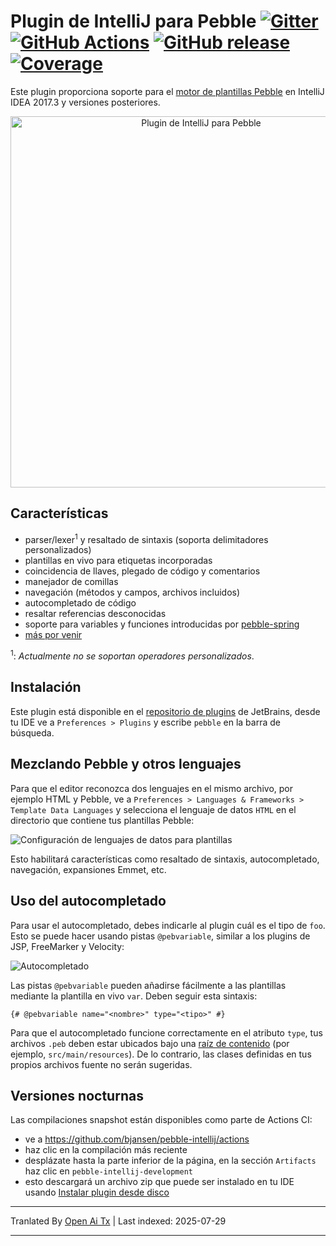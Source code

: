 # Plugin de IntelliJ para Pebble [![Gitter](https://badges.gitter.im/bjansen/pebble-intellij.svg)](https://gitter.im/bjansen/pebble-intellij) [![GitHub Actions](https://github.com/bjansen/pebble-intellij/workflows/Java%20CI/badge.svg?branch=master)](https://github.com/bjansen/pebble-intellij/actions) [![GitHub release](https://img.shields.io/github/release/bjansen/pebble-intellij.svg)](https://plugins.jetbrains.com/plugin/9407-pebble) [![Coverage](https://sonarcloud.io/api/project_badges/measure?project=pebble-intellij&metric=coverage)](https://sonarcloud.io/dashboard?id=pebble-intellij)

Este plugin proporciona soporte para el [motor de plantillas Pebble](https://github.com/PebbleTemplates/pebble) en 
IntelliJ IDEA 2017.3 y versiones posteriores.

<p align="center">
  <img src="https://github.com/bjansen/pebble-intellij/raw/master/images/plugin.png" 
       width="594" alt="Plugin de IntelliJ para Pebble"/>
<p>

## Características

* parser/lexer<sup>1</sup> y resaltado de sintaxis (soporta delimitadores personalizados)
* plantillas en vivo para etiquetas incorporadas
* coincidencia de llaves, plegado de código y comentarios
* manejador de comillas
* navegación (métodos y campos, archivos incluidos)
* autocompletado de código
* resaltar referencias desconocidas
* soporte para variables y funciones introducidas por [pebble-spring](https://github.com/PebbleTemplates/pebble/wiki/spring-integration)
* [más por venir](https://github.com/bjansen/pebble-intellij/issues?utf8=%E2%9C%93&q=is%3Aissue%20is%3Aopen%20label%3At-feature)

<sup>1</sup>: *Actualmente no se soportan operadores personalizados*.

## Instalación

Este plugin está disponible en el [repositorio de plugins](https://plugins.jetbrains.com/idea/plugin/9407-pebble) de JetBrains,
desde tu IDE ve a `Preferences > Plugins` y escribe `pebble` en la barra de búsqueda.

## Mezclando Pebble y otros lenguajes

Para que el editor reconozca dos lenguajes en el mismo archivo, por ejemplo HTML 
y Pebble, ve a `Preferences > Languages & Frameworks > Template Data Languages`
y selecciona el lenguaje de datos `HTML` en el directorio que contiene tus plantillas Pebble:

![Configuración de lenguajes de datos para plantillas](https://raw.githubusercontent.com/bjansen/pebble-intellij/master/images/settings.png)

Esto habilitará características como resaltado de sintaxis, autocompletado, navegación,
expansiones Emmet, etc.

## Uso del autocompletado

Para usar el autocompletado, debes indicarle al plugin cuál es el tipo
de `foo`. Esto se puede hacer usando pistas `@pebvariable`, similar a los plugins de JSP, FreeMarker
y Velocity:

![Autocompletado](https://raw.githubusercontent.com/bjansen/pebble-intellij/master/images/completion.png)

Las pistas `@pebvariable` pueden añadirse fácilmente a las plantillas mediante la plantilla en vivo `var`. Deben
seguir esta sintaxis:

    {# @pebvariable name="<nombre>" type="<tipo>" #}

Para que el autocompletado funcione correctamente en el atributo `type`, tus archivos `.peb` deben estar ubicados
bajo una [raíz de contenido](https://www.jetbrains.com/help/idea/content-roots.html) (por ejemplo, `src/main/resources`).
De lo contrario, las clases definidas en tus propios archivos fuente no serán sugeridas.

## Versiones nocturnas

Las compilaciones snapshot están disponibles como parte de Actions CI:
 * ve a https://github.com/bjansen/pebble-intellij/actions
 * haz clic en la compilación más reciente
 * desplázate hasta la parte inferior de la página, en la sección `Artifacts` haz clic en `pebble-intellij-development`
 * esto descargará un archivo zip que puede ser instalado en tu IDE usando [Instalar plugin desde disco](https://www.jetbrains.com/help/idea/managing-plugins.html#install_plugin_from_disk)



---

Tranlated By [Open Ai Tx](https://github.com/OpenAiTx/OpenAiTx) | Last indexed: 2025-07-29

---